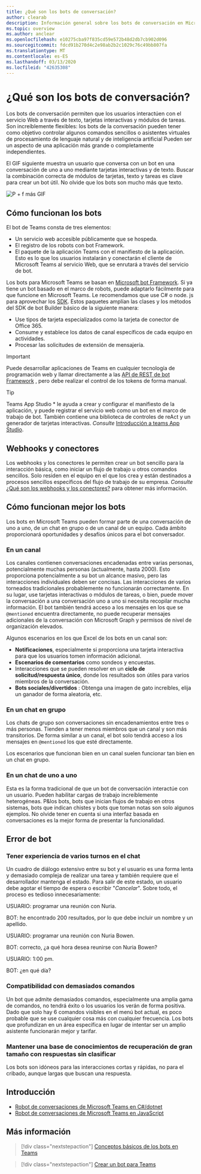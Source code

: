 ```yaml
---
title: ¿Qué son los bots de conversación?
author: clearab
description: Información general sobre los bots de conversación en Microsoft Teams.
ms.topic: overview
ms.author: anclear
ms.openlocfilehash: e10275cba97f835cd59e572b48d2db7cb902d096
ms.sourcegitcommit: fdcd91b270d4c2e98ab2b2c1029c76c49bb807fa
ms.translationtype: MT
ms.contentlocale: es-ES
ms.lasthandoff: 03/13/2020
ms.locfileid: "42635308"
---
```

# <a name="what-are-conversational-bots"></a>¿Qué son los bots de conversación?

Los bots de conversación permiten que los usuarios interactúen con el servicio Web a través de texto, tarjetas interactivas y módulos de tareas. Son increíblemente flexibles: los bots de la conversación pueden tener como objetivo controlar algunos comandos sencillos o asistentes virtuales de procesamiento de lenguaje natural y de inteligencia artificial Pueden ser un aspecto de una aplicación más grande o completamente independientes.

El GIF siguiente muestra un usuario que conversa con un bot en una conversación de uno a uno mediante tarjetas interactivas y de texto. Buscar la combinación correcta de módulos de tarjetas, texto y tareas es clave para crear un bot útil. No olvide que los bots son mucho más que texto.

![P + f más GIF](~/assets/images/FAQPlusEndUser.gif)

## <a name="how-bots-work"></a>Cómo funcionan los bots

El bot de Teams consta de tres elementos:

* Un servicio web accesible públicamente que se hospeda.
* El registro de los robots con bot Framework.
* El paquete de la aplicación Teams con el manifiesto de la aplicación. Esto es lo que los usuarios instalarán y conectarán el cliente de Microsoft Teams al servicio Web, que se enrutará a través del servicio de bot.

Los bots para Microsoft Teams se basan en [Microsoft bot Framework](https://dev.botframework.com/). Si ya tiene un bot basado en el marco de robots, puede adaptarlo fácilmente para que funcione en Microsoft Teams. Le recomendamos que use C# o node. js para aprovechar los [SDK](/microsoftteams/platform/#pivot=sdk-tools). Estos paquetes amplían las clases y los métodos del SDK de bot Builder básico de la siguiente manera:

* Use tipos de tarjeta especializados como la tarjeta de conector de Office 365.
* Consume y establece los datos de canal específicos de cada equipo en actividades.
* Procesar las solicitudes de extensión de mensajería.

> [!IMPORTANT]
> Puede desarrollar aplicaciones de Teams en cualquier tecnología de programación web y llamar directamente a las [API de REST de bot Framework](/bot-framework/rest-api/bot-framework-rest-overview) , pero debe realizar el control de los tokens de forma manual.

> [!TIP]
> Teams App Studio * le ayuda a crear y configurar el manifiesto de la aplicación, y puede registrar el servicio web como un bot en el marco de trabajo de bot. También contiene una biblioteca de controles de reAct y un generador de tarjetas interactivas. *Consulte* [Introducción a teams App Studio](~/concepts/build-and-test/app-studio-overview.md).

## <a name="webhooks-and-connectors"></a>Webhooks y conectores

Los webhooks y los conectores le permiten crear un bot sencillo para la interacción básica, como iniciar un flujo de trabajo u otros comandos sencillos. Solo residen en el equipo en el que los crea y están destinados a procesos sencillos específicos del flujo de trabajo de su empresa. *Consulte* [¿Qué son los webhooks y los conectores?](~/webhooks-and-connectors/what-are-webhooks-and-connectors.md) para obtener más información.

## <a name="where-bots-work-best"></a>Cómo funcionan mejor los bots

Los bots en Microsoft Teams pueden formar parte de una conversación de uno a uno, de un chat en grupo o de un canal de un equipo. Cada ámbito proporcionará oportunidades y desafíos únicos para el bot conversador.

### <a name="in-a-channel"></a>En un canal

Los canales contienen conversaciones encadenadas entre varias personas, potencialmente muchas personas (actualmente, hasta 2000). Esto proporciona potencialmente a su bot un alcance masivo, pero las interacciones individuales deben ser concisas. Las interacciones de varios torneados tradicionales probablemente no funcionarán correctamente. En su lugar, use tarjetas interactivas o módulos de tareas, o bien, puede mover la conversación a una conversación uno a uno si necesita recopilar mucha información. El bot también tendrá acceso a los mensajes en los que se `@mentioned` encuentra directamente, no puede recuperar mensajes adicionales de la conversación con Microsoft Graph y permisos de nivel de organización elevados.

Algunos escenarios en los que Excel de los bots en un canal son:

* **Notificaciones**, especialmente si proporciona una tarjeta interactiva para que los usuarios tomen información adicional.
* **Escenarios de comentarios** como sondeos y encuestas.
* Interacciones que se pueden resolver en un **ciclo de solicitud/respuesta único**, donde los resultados son útiles para varios miembros de la conversación.
* **Bots sociales/divertidos** : Obtenga una imagen de gato increíbles, elija un ganador de forma aleatoria, etc.

### <a name="in-a-group-chat"></a>En un chat en grupo

Los chats de grupo son conversaciones sin encadenamientos entre tres o más personas. Tienden a tener menos miembros que un canal y son más transitorios. De forma similar a un canal, el bot solo tendrá acceso a los mensajes en `@mentioned` los que esté directamente.

Los escenarios que funcionan bien en un canal suelen funcionar tan bien en un chat en grupo.

### <a name="in-a-one-to-one-chat"></a>En un chat de uno a uno

Esta es la forma tradicional de que un bot de conversación interactúe con un usuario. Pueden habilitar cargas de trabajo increíblemente heterogéneas. P&los bots, bots que inician flujos de trabajo en otros sistemas, bots que indican chistes y bots que toman notas son solo algunos ejemplos. No olvide tener en cuenta si una interfaz basada en conversaciones es la mejor forma de presentar la funcionalidad.

## <a name="bot-fails"></a>Error de bot

### <a name="having-multi-turn-experiences-in-chat"></a>Tener experiencia de varios turnos en el chat

Un cuadro de diálogo extensivo entre su bot y el usuario es una forma lenta y demasiado compleja de realizar una tarea y también requiere que el desarrollador mantenga el estado. Para salir de este estado, un usuario debe agotar el tiempo de espera o escribir "*Cancelar*". Sobre todo, el proceso es tedioso innecesariamente:

USUARIO: programar una reunión con Nuria.

BOT: he encontrado 200 resultados, por lo que debe incluir un nombre y un apellido.

USUARIO: programar una reunión con Nuria Bowen.

BOT: correcto, ¿a qué hora desea reunirse con Nuria Bowen?

USUARIO: 1:00 pm.

BOT: ¿en qué día?

### <a name="supporting-too-many-commands"></a>Compatibilidad con demasiados comandos

Un bot que admite demasiados comandos, especialmente una amplia gama de comandos, no tendrá éxito o los usuarios los verán de forma positiva. Dado que solo hay 6 comandos visibles en el menú bot actual, es poco probable que se use cualquier cosa más con cualquier frecuencia. Los bots que profundizan en un área específica en lugar de intentar ser un amplio asistente funcionarán mejor y tarifar.

### <a name="maintaining-a-large-retrieval-knowledge-base-with-unranked-responses"></a>Mantener una base de conocimientos de recuperación de gran tamaño con respuestas sin clasificar

Los bots son idóneos para las interacciones cortas y rápidas, no para el cribado, aunque largas que buscan una respuesta.

## <a name="get-started"></a>Introducción

* [Robot de conversaciones de Microsoft Teams en C#/dotnet](https://github.com/microsoft/BotBuilder-Samples/tree/master/samples/csharp_dotnetcore/57.teams-conversation-bot)
* [Robot de conversaciones de Microsoft Teams en JavaScript](https://github.com/microsoft/BotBuilder-Samples/tree/master/samples/javascript_nodejs/57.teams-conversation-bot)

## <a name="learn-more"></a>Más información

> [!div class="nextstepaction"]
> [Conceptos básicos de los bots en Teams](~/bots/bot-basics.md)

> [!div class="nextstepaction"]
> [Crear un bot para Teams](~/bots/how-to/create-a-bot-for-teams.md)
